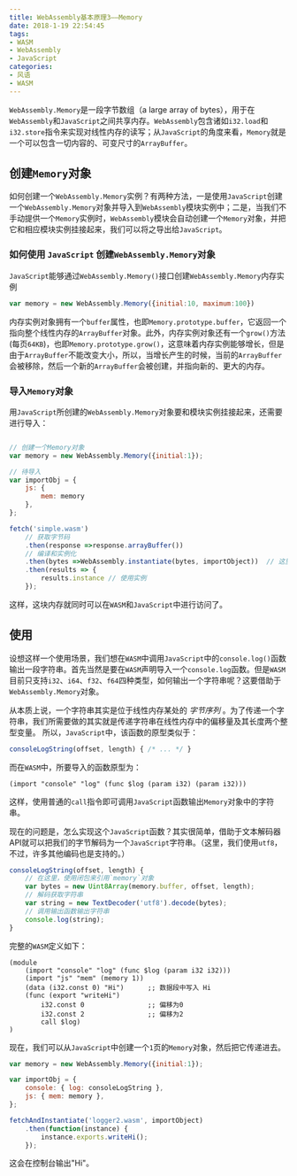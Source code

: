 ```yaml
---
title: WebAssembly基本原理3——Memory 
date: 2018-1-19 22:54:45
tags:
- WASM
- WebAssembly
- JavaScript 
categories:
- 风语
- WASM
---
```


`WebAssembly.Memory`是一段字节数组（a large array of bytes），用于在`WebAssembly`和`JavaScript`之间共享内存。`WebAssembly`包含诸如`i32.load`和`i32.store`指令来实现对线性内存的读写；从`JavaScript`的角度来看，`Memory`就是一个可以包含一切内容的、可变尺寸的`ArrayBuffer`。

## 创建`Memory`对象

如何创建一个`WebAssembly.Memory`实例？有两种方法，一是使用`JavaScript`创建一个`WebAssembly.Memory`对象并导入到`WebAssembly`模块实例中；二是，当我们不手动提供一个`Memory`实例时，`WebAssembly`模块会自动创建一个`Memory`对象，并把它和相应模块实例挂接起来，我们可以将之导出给`JavaScript`。

### 如何使用 `JavaScript` 创建`WebAssembly.Memory`对象

`JavaScript`能够通过`WebAssembly.Memory()`接口创建`WebAssembly.Memory`内存实例
```javascript
var memory = new WebAssembly.Memory({initial:10, maximum:100})
```
内存实例对象拥有一个`buffer`属性，也即`Memory.prototype.buffer`，它返回一个指向整个线性内存的`ArrayBuffer`对象。此外，内存实例对象还有一个`grow()`方法(每页`64KB`)，也即`Memory.prototype.grow()`，这意味着内存实例能够增长，但是由于`ArrayBuffer`不能改变大小，所以，当增长产生的时候，当前的`ArrayBuffer`会被移除，然后一个新的`ArrayBuffer`会被创建，并指向新的、更大的内存。<!--more-->

### 导入`Memory`对象

用`JavaScript`所创建的`WebAssembly.Memory`对象要和模块实例挂接起来，还需要进行导入：
```javascript

// 创建一个Memory对象
var memory = new WebAssembly.Memory({initial:1});

// 待导入
var importObj = {
    js: { 
        mem: memory 
    },
};

fetch('simple.wasm')
    // 获取字节码
    .then(response =>response.arrayBuffer())
    // 编译和实例化
    .then(bytes =>WebAssembly.instantiate(bytes, importObject))  // 这里传入一个导入对象
    .then(results => {
        results.instance // 使用实例
    });
```
这样，这块内存就同时可以在`WASM`和`JavaScript`中进行访问了。

## 使用

设想这样一个使用场景，我们想在`WASM`中调用`JavaScript`中的`console.log()`函数输出一段字符串。首先当然是要在`WASM`声明导入一个`console.log`函数。但是`WASM`目前只支持`i32`、`i64`、`f32`、`f64`四种类型，如何输出一个字符串呢？这要借助于`WebAssembly.Memory`对象。

从本质上说，一个字符串其实是位于线性内存某处的 *字节序列* 。为了传递一个字符串，我们所需要做的其实就是传递字符串在线性内存中的偏移量及其长度两个整型变量。
所以，`JavaScript`中，该函数的原型类似于：
```javascript
consoleLogString(offset, length) { /* ... */ }
```
而在`WASM`中，所要导入的函数原型为：
```wasm
(import "console" "log" (func $log (param i32) (param i32)))
```
这样，使用普通的`call`指令即可调用`JavaScript`函数输出`Memory`对象中的字符串。

现在的问题是，怎么实现这个`JavaScript`函数？其实很简单，借助于文本解码器API就可以把我们的字节解码为一个`JavaScript`字符串。（这里，我们使用`utf8`，不过，许多其他编码也是支持的。）
```javascript
consoleLogString(offset, length) {
    // 在这里，使用闭包来引用`memory`对象
    var bytes = new Uint8Array(memory.buffer, offset, length);
    // 解码获取字符串
    var string = new TextDecoder('utf8').decode(bytes);
    // 调用输出函数输出字符串
    console.log(string);
}
```
完整的`WASM`定义如下：
```wasm
(module
    (import "console" "log" (func $log (param i32 i32)))
    (import "js" "mem" (memory 1))
    (data (i32.const 0) "Hi")      ;; 数据段中写入 Hi
    (func (export "writeHi")
        i32.const 0                ;; 偏移为0 
        i32.const 2                ;; 偏移为2
        call $log)           
)
```
现在，我们可以从`JavaScript`中创建一个`1`页的`Memory`对象，然后把它传递进去。
```JavaScript
var memory = new WebAssembly.Memory({initial:1});

var importObj = {
    console: { log: consoleLogString }, 
    js: { mem: memory },
};

fetchAndInstantiate('logger2.wasm', importObject)
    .then(function(instance) {
        instance.exports.writeHi();
    });
```
这会在控制台输出"Hi"。

